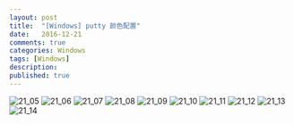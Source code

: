 ```yaml
---
layout: post
title:  "[Windows] putty 颜色配置"
date:   2016-12-21
comments: true
categories: Windows
tags: [Windows]
description:
published: true
---
```


<img src="{{ site.url }}/images/201612/21_05.png" alt="21_05" />

<img src="{{ site.url }}/images/201612/21_06.png" alt="21_06" />

<img src="{{ site.url }}/images/201612/21_07.png" alt="21_07" />

<img src="{{ site.url }}/images/201612/21_08.png" alt="21_08" />

<img src="{{ site.url }}/images/201612/21_09.png" alt="21_09" />

<img src="{{ site.url }}/images/201612/21_10.png" alt="21_10" />

<img src="{{ site.url }}/images/201612/21_11.png" alt="21_11" />

<img src="{{ site.url }}/images/201612/21_12.png" alt="21_12" />

<img src="{{ site.url }}/images/201612/21_13.png" alt="21_13" />

<img src="{{ site.url }}/images/201612/21_14.png" alt="21_14" />
